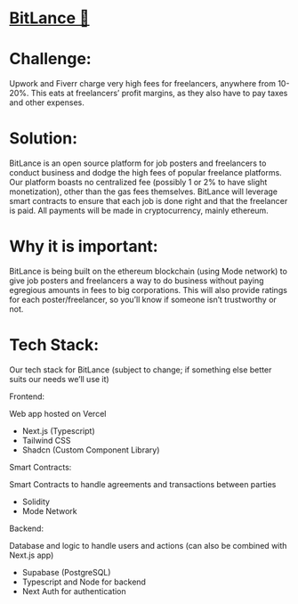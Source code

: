 # **[BitLance 💼]([[https://www.example.com](https://bitlance-cwha.vercel.app)](https://bitlance-cwha.vercel.app))**

# **Challenge:**

Upwork and Fiverr charge very high fees for freelancers, anywhere from 10-20%. This eats at freelancers’ profit margins, as they also have to pay taxes and other expenses. 

# **Solution:**

BitLance is an open source platform for job posters and freelancers to conduct business and dodge the high fees of popular freelance platforms. Our platform boasts no centralized fee (possibly 1 or 2% to have slight monetization), other than the gas fees themselves. BitLance will leverage smart contracts to ensure that each job is done right and that the freelancer is paid. All payments will be made in cryptocurrency, mainly ethereum. 

# **Why it is important:**

BitLance is being built on the ethereum blockchain (using Mode network) to give job posters and freelancers a way to do business without paying egregious amounts in fees to big corporations. This will also provide ratings for each poster/freelancer, so you’ll know if someone isn’t trustworthy or not. 

# **Tech Stack:**

Our tech stack for BitLance (subject to change; if something else better suits our needs we’ll use it)

Frontend: 

Web app hosted on Vercel

- Next.js (Typescript)
- Tailwind CSS
- Shadcn (Custom Component Library)

Smart Contracts:

Smart Contracts to handle agreements and transactions between parties

- Solidity
- Mode Network

Backend:

Database and logic to handle users and actions (can also be combined with Next.js app)

- Supabase (PostgreSQL)
- Typescript and Node for backend
- Next Auth for authentication

